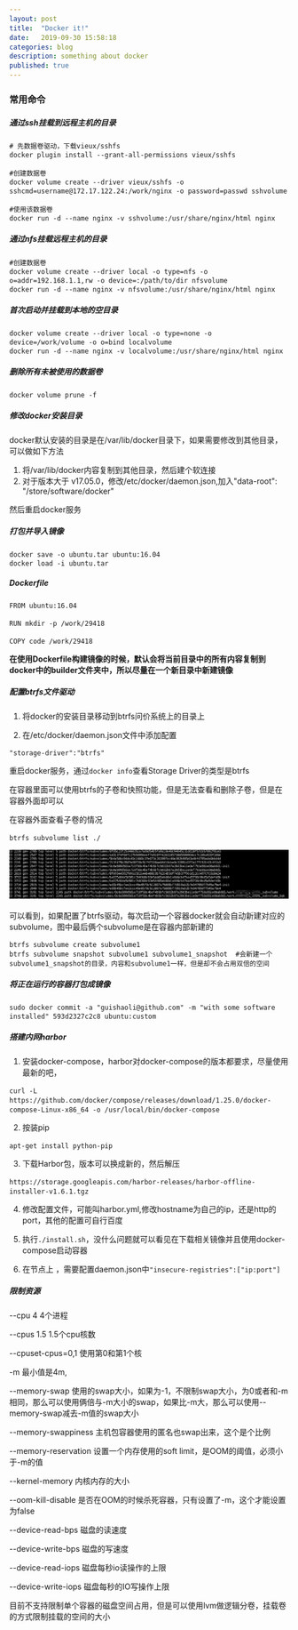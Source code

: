 ```yaml
---
layout: post
title:  "Docker it!"
date:   2019-09-30 15:58:18
categories: blog
description: something about docker
published: true
---
```


### 常用命令

##### 通过ssh挂载到远程主机的目录

```
# 先数据卷驱动，下载vieux/sshfs
docker plugin install --grant-all-permissions vieux/sshfs

#创建数据卷
docker volume create --driver vieux/sshfs -o sshcmd=username@172.17.122.24:/work/nginx -o password=passwd sshvolume

#使用该数据卷
docker run -d --name nginx -v sshvolume:/usr/share/nginx/html nginx
```

##### 通过nfs挂载远程主机的目录

```
#创建数据卷
docker volume create --driver local -o type=nfs -o o=addr=192.168.1.1,rw -o device=:/path/to/dir nfsvolume
docker run -d --name nginx -v nfsvolume:/usr/share/nginx/html nginx
```

##### 首次启动并挂载到本地的空目录

```
docker volume create --driver local -o type=none -o device=/work/volume -o o=bind localvolume
docker run -d --name nginx -v localvolume:/usr/share/nginx/html nginx
```

##### 删除所有未被使用的数据卷

```
docker volume prune -f
```

##### 修改docker安装目录

docker默认安装的目录是在/var/lib/docker目录下，如果需要修改到其他目录，可以做如下方法

1. 将/var/lib/docker内容复制到其他目录，然后建个软连接
2. 对于版本大于 v17.05.0，修改/etc/docker/daemon.json,加入"data-root": "/store/software/docker"

然后重启docker服务

##### 打包并导入镜像

```
docker save -o ubuntu.tar ubuntu:16.04
docker load -i ubuntu.tar
```

##### Dockerfile

```
FROM ubuntu:16.04

RUN mkdir -p /work/29418

COPY code /work/29418
```

**在使用Dockerfile构建镜像的时候，默认会将当前目录中的所有内容复制到docker中的builder文件夹中，所以尽量在一个新目录中新建镜像**

##### 配置btrfs文件驱动

1. 将docker的安装目录移动到btrfs问价系统上的目录上

2. 在/etc/docker/daemon.json文件中添加配置

```
"storage-driver":"btrfs"
```

重启docker服务，通过`docker info`查看Storage Driver的类型是btrfs


在容器里面可以使用btrfs的子卷和快照功能，但是无法查看和删除子卷，但是在容器外面却可以


在容器外面查看子卷的情况

`btrfs subvolume list ./`

![avatar](/assets/images/btrfs_subvolume.png)

可以看到，如果配置了btrfs驱动，每次启动一个容器docker就会自动新建对应的subvolume，图中最后俩个subvolume是在容器内部新建的

```
btrfs subvolume create subvolume1
btrfs subvolume snapshot subvolume1 subvolume1_snapshot  #会新建一个subvolume1_snapshot的目录，内容和subvolume1一样，但是却不会占用双倍的空间
```

##### 将正在运行的容器打包成镜像

```
sudo docker commit -a "guishaoli@github.com" -m "with some software installed" 593d2327c2c8 ubuntu:custom
```

##### 搭建内网harbor

1. 安装docker-compose，harbor对docker-compose的版本都要求，尽量使用最新的吧，

`curl -L https://github.com/docker/compose/releases/download/1.25.0/docker-compose-Linux-x86_64 -o /usr/local/bin/docker-compose`

2. 按装pip

`apt-get install python-pip`

3. 下载Harbor包，版本可以换成新的，然后解压

`https://storage.googleapis.com/harbor-releases/harbor-offline-installer-v1.6.1.tgz`

4. 修改配置文件，可能叫harbor.yml,修改hostname为自己的ip，还是http的port，其他的配置可自行百度

5. 执行`./install.sh`，没什么问题就可以看见在下载相关镜像并且使用docker-compose启动容器

6. 在节点上 ，需要配置daemon.json中`"insecure-registries":["ip:port"]`

##### 限制资源


--cpu 4 4个进程

--cpus 1.5 1.5个cpu核数

--cpuset-cpus=0,1 使用第0和第1个核

-m 最小值是4m,

--memory-swap  使用的swap大小，如果为-1，不限制swap大小，为0或者和-m相同，那么可以使用俩倍与-m大小的swap，如果比-m大，那么可以使用--memory-swap减去-m值的swap大小

--memory-swappiness 主机包容器使用的匿名也swap出来，这个是个比例

--memory-reservation 设置一个内存使用的soft limit，是OOM的阈值，必须小于-m的值

--kernel-memory 内核内存的大小

--oom-kill-disable 是否在OOM的时候杀死容器，只有设置了-m，这个才能设置为false

--device-read-bps 磁盘的读速度

--device-write-bps 磁盘的写速度

--device-read-iops 磁盘每秒io读操作的上限

--device-write-iops 磁盘每秒的IO写操作上限

目前不支持限制单个容器的磁盘空间占用，但是可以使用lvm做逻辑分卷，挂载卷的方式限制挂载的空间的大小

